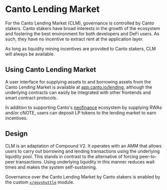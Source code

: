 # Canto Lending Market

For the Canto Lending Market (CLM), governance is controlled by Canto stakers. Canto stakers have broad interests in the growth of the ecosystem and fostering the best environment for both developers and DeFi users. As such, they have no incentive to extract rent at the application layer.

As long as liquidity mining incentives are provided to Canto stakers, CLM will always be available.

## Using Canto Lending Market

A user interface for supplying assets to and borrowing assets from the Canto Lending Market is available at [app.canto.io/lending](https://app.canto.io/lending), although the underlying contracts can easily be integrated with other frontends and smart contract protocols.

In addition to supporting Canto's [neofinance](../neofinance/overview.md) ecosystem by supplying RWAs and/or cNOTE, users can deposit LP tokens to the lending market to earn incentives.

## Design

CLM is an adaptation of Compound V2. It operates with an AMM that allows users to carry out borrowing and lending transactions using the underlying liquidity pool. This stands in contrast to the alternative of forcing peer-to-peer transactions. Using underlying liquidity in this manner reduces wait times and makes the system self-sustaining.

Governance over the Canto Lending Market by Canto stakers is enabled by the custom [`x/govshuttle`](../technical-reference/governance/govshuttle-module.md) module.
